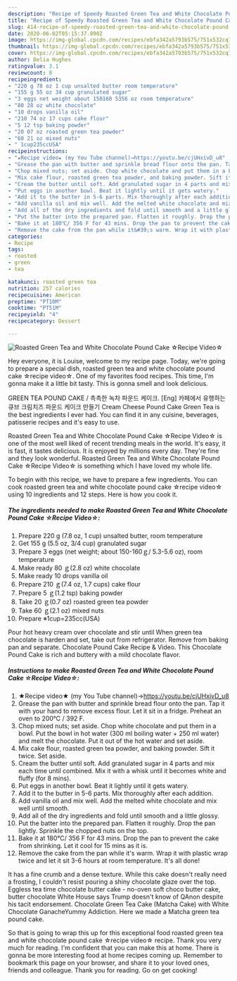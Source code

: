 ```yaml
---
description: "Recipe of Speedy Roasted Green Tea and White Chocolate Pound Cake ☆Recipe Video☆"
title: "Recipe of Speedy Roasted Green Tea and White Chocolate Pound Cake ☆Recipe Video☆"
slug: 414-recipe-of-speedy-roasted-green-tea-and-white-chocolate-pound-cake-recipe-video
date: 2020-06-02T05:15:37.890Z
image: https://img-global.cpcdn.com/recipes/ebfa342a5793b575/751x532cq70/roasted-green-tea-and-white-chocolate-pound-cake-☆recipe-video☆-recipe-main-photo.jpg
thumbnail: https://img-global.cpcdn.com/recipes/ebfa342a5793b575/751x532cq70/roasted-green-tea-and-white-chocolate-pound-cake-☆recipe-video☆-recipe-main-photo.jpg
cover: https://img-global.cpcdn.com/recipes/ebfa342a5793b575/751x532cq70/roasted-green-tea-and-white-chocolate-pound-cake-☆recipe-video☆-recipe-main-photo.jpg
author: Delia Hughes
ratingvalue: 3.1
reviewcount: 8
recipeingredient:
- "220 g 78 oz 1 cup unsalted butter room temperature"
- "155 g 55 oz 34 cup granulated sugar"
- "3 eggs net weight about 150160 5356 oz room temperature"
- "80 28 oz white chocolate"
- "10 drops vanilla oil"
- "210 74 oz 17 cups cake flour"
- "5 12 tsp baking powder"
- "20 07 oz roasted green tea powder"
- "60 21 oz mixed nuts"
- " 1cup235ccUSA"
recipeinstructions:
- "★Recipe video★ (my You Tube channel)→https://youtu.be/cjUHxivD_u8"
- "Grease the pan with butter and sprinkle bread flour onto the pan. Tap it with your hand to remove excess flour. Let it sit in a fridge. Preheat an oven to 200℃ / 392 F."
- "Chop mixed nuts; set aside. Chop white chocolate and put them in a bowl. Put the bowl in hot water (300 ml boiling water + 250 ml water) and melt the chocolate. Put it out of the hot water and set aside."
- "Mix cake flour, roasted green tea powder, and baking powder. Sift it twice. Set aside."
- "Cream the butter until soft. Add granulated sugar in 4 parts and mix each time until combined. Mix it with a whisk until it becomes white and fluffy (for 8 mins)."
- "Put eggs in another bowl. Beat it lightly until it gets watery."
- "Add it to the butter in 5-6 parts. Mix thoroughly after each addition."
- "Add vanilla oil and mix well. Add the melted white chocolate and mix well until smooth."
- "Add all of the dry ingredients and fold until smooth and a little glossy."
- "Put the batter into the prepared pan. Flatten it roughly. Drop the pan lightly. Sprinkle the chopped nuts on the top."
- "Bake it at 180℃/ 356 F for 43 mins. Drop the pan to prevent the cake from shrinking. Let it cool for 15 mins as it is."
- "Remove the cake from the pan while it&#39;s warm. Wrap it with plastic wrap twice and let it sit 3-6 hours at room temperature. It&#39;s all done!"
categories:
- Recipe
tags:
- roasted
- green
- tea

katakunci: roasted green tea 
nutrition: 257 calories
recipecuisine: American
preptime: "PT10M"
cooktime: "PT51M"
recipeyield: "4"
recipecategory: Dessert

---
```



![Roasted Green Tea and White Chocolate Pound Cake ☆Recipe Video☆](https://img-global.cpcdn.com/recipes/ebfa342a5793b575/751x532cq70/roasted-green-tea-and-white-chocolate-pound-cake-☆recipe-video☆-recipe-main-photo.jpg)

Hey everyone, it is Louise, welcome to my recipe page. Today, we're going to prepare a special dish, roasted green tea and white chocolate pound cake ☆recipe video☆. One of my favorites food recipes. This time, I'm gonna make it a little bit tasty. This is gonna smell and look delicious.

GREEN TEA POUND CAKE / 촉촉한 녹차 파운드 케이크. [Eng] 카페에서 유행하는 큐브 크림치즈 파운드 케이크 만들기 Cream Cheese Pound Cake Green Tea is the best ingredients I ever had. You can find it in any cuisine, beverages, patisserie recipes and it&#39;s easy to use.

Roasted Green Tea and White Chocolate Pound Cake ☆Recipe Video☆ is one of the most well liked of recent trending meals in the world. It's easy, it is fast, it tastes delicious. It is enjoyed by millions every day. They're fine and they look wonderful. Roasted Green Tea and White Chocolate Pound Cake ☆Recipe Video☆ is something which I have loved my whole life.


To begin with this recipe, we have to prepare a few ingredients. You can cook roasted green tea and white chocolate pound cake ☆recipe video☆ using 10 ingredients and 12 steps. Here is how you cook it.

<!--inarticleads1-->

##### The ingredients needed to make Roasted Green Tea and White Chocolate Pound Cake ☆Recipe Video☆:

1. Prepare 220 g (7.8 oz, 1 cup) unsalted butter, room temperature
1. Get 155 g (5.5 oz, 3/4 cup) granulated sugar
1. Prepare 3 eggs (net weight; about 150-160ｇ/ 5.3-5.6 oz), room temperature
1. Make ready 80 ｇ(2.8 oz) white chocolate
1. Make ready 10 drops vanilla oil
1. Prepare 210 ｇ(7.4 oz, 1.7 cups) cake flour
1. Prepare 5 ｇ(1.2 tsp) baking powder
1. Take 20 ｇ(0.7 oz) roasted green tea powder
1. Take 60 ｇ(2.1 oz) mixed nuts
1. Prepare  ※1cup=235cc(USA)


Pour hot heavy cream over chocolate and stir until When green tea chocolate is harden and set, take out from refrigerator. Remove from baking pan and separate. Chocolate Pound Cake Recipe &amp; Video. This Chocolate Pound Cake is rich and buttery with a mild chocolate flavor. 

<!--inarticleads2-->

##### Instructions to make Roasted Green Tea and White Chocolate Pound Cake ☆Recipe Video☆:

1. ★Recipe video★ (my You Tube channel)→https://youtu.be/cjUHxivD_u8
1. Grease the pan with butter and sprinkle bread flour onto the pan. Tap it with your hand to remove excess flour. Let it sit in a fridge. Preheat an oven to 200℃ / 392 F.
1. Chop mixed nuts; set aside. Chop white chocolate and put them in a bowl. Put the bowl in hot water (300 ml boiling water + 250 ml water) and melt the chocolate. Put it out of the hot water and set aside.
1. Mix cake flour, roasted green tea powder, and baking powder. Sift it twice. Set aside.
1. Cream the butter until soft. Add granulated sugar in 4 parts and mix each time until combined. Mix it with a whisk until it becomes white and fluffy (for 8 mins).
1. Put eggs in another bowl. Beat it lightly until it gets watery.
1. Add it to the butter in 5-6 parts. Mix thoroughly after each addition.
1. Add vanilla oil and mix well. Add the melted white chocolate and mix well until smooth.
1. Add all of the dry ingredients and fold until smooth and a little glossy.
1. Put the batter into the prepared pan. Flatten it roughly. Drop the pan lightly. Sprinkle the chopped nuts on the top.
1. Bake it at 180℃/ 356 F for 43 mins. Drop the pan to prevent the cake from shrinking. Let it cool for 15 mins as it is.
1. Remove the cake from the pan while it&#39;s warm. Wrap it with plastic wrap twice and let it sit 3-6 hours at room temperature. It&#39;s all done!


It has a fine crumb and a dense texture. While this cake doesn&#39;t really need a frosting, I couldn&#39;t resist pouring a shiny chocolate glaze over the top. Eggless tea time chocolate butter cake - no-oven soft choco butter cake, butter chocolate White House says Trump doesn&#39;t know of QAnon despite his tacit endorsement. Chocolate Green Tea Cake (Matcha Cake) with White Chocolate GanacheYummy Addiction. Here we made a Matcha green tea pound cake. 

So that is going to wrap this up for this exceptional food roasted green tea and white chocolate pound cake ☆recipe video☆ recipe. Thank you very much for reading. I'm confident that you can make this at home. There is gonna be more interesting food at home recipes coming up. Remember to bookmark this page on your browser, and share it to your loved ones, friends and colleague. Thank you for reading. Go on get cooking!
